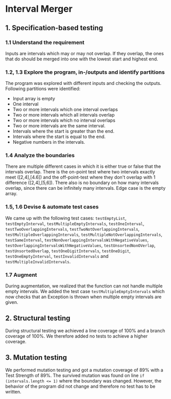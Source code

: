 # Interval Merger

## 1. Specification-based testing

### 1.1 Understand the requirement
Inputs are intervals which may or may not overlap. If they overlap, the ones that do should be merged into one with the lowest start and highest end.

### 1.2, 1.3 Explore the program, in-/outputs and identify partitions
The program was explored with different inputs and checking the outputs. Following partitions were identified:
- Input array is empty
- One interval 
- Two or more intervals which one interval overlaps
- Two or more intervals which all intervals overlap
- Two or more intervals which no interval overlaps
- Two or more intervals are the same interval.
- Intervals where the start is greater than the end.
- Intervals where the start is equal to the end.
- Negative numbers in the intervals.

### 1.4 Analyze the boundaries
There are multiple different cases in which it is either true or false that the intervals overlap. There is the on-point test where two intervals exactly meet ([2,4],[4.6]) and the off-point-test where they don't overlap with 1 difference ([2,4],[5,6]). There also is no boundary on how many intervals overlap, since there can be infinitely many intervals. Edge case is the empty array.  

### 1.5, 1.6 Devise & automate test cases
We came up with the following test cases: `testEmptyList`, `testEmptyInterval`, `testMultipleEmptyIntervals`, `testOneInterval`, `testTwoOverlappingIntervals`, `testTwoNotOverlappingIntervals`, `testMultipleOverlappingIntervals`, `testMultipleNotOverlappingIntervals`, `testSameInterval`, `testNonOverlappingIntervalsWithNegativeValues`, `testOverlappingIntervalsWithNegativeValues`, `testUnsortedNonOVerlap`, `testUnsortedOverlap`, `testOneDigitIntervals`, `testOneDigit`, `testOneEmptyInterval`, `testInvalidIntervals` and `testMultipleInvalidIntervals`. 

### 1.7 Augment
During augmentation, we realized that the function can not handle multiple empty intervals. We added the test case `testMultipleEmptyIntervals` which now checks that an Exception is thrown when multiple empty intervals are given.

## 2. Structural testing
During structural testing we achieved a line coverage of 100% and a branch coverage of 100%. We therefore added no tests to achieve a higher coverage.

## 3. Mutation testing
We performed mutation testing and got a mutation coverage of 89% with a Test Strength of 89%. The survived mutation was found on line `if (intervals.length <= 1)` where the boundary was changed. However, the behavior of the program did not change and therefore no test has to be written.
